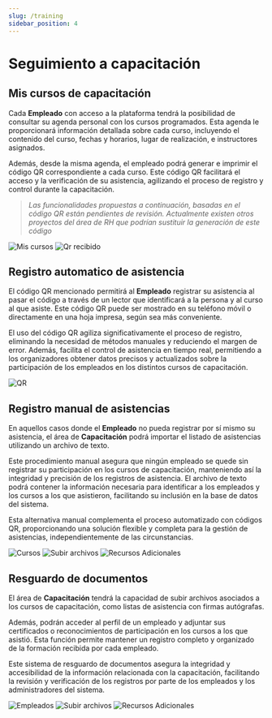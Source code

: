 ```yaml
---
slug: /training
sidebar_position: 4
---
```


# Seguimiento a capacitación

## Mis cursos de capacitación

Cada **Empleado** con acceso a la plataforma tendrá la posibilidad de consultar su agenda personal con los cursos programados. Esta agenda le proporcionará información detallada sobre cada curso, incluyendo el contenido del curso, fechas y horarios, lugar de realización, e instructores asignados.

Además, desde la misma agenda, el empleado podrá generar e imprimir el código QR correspondiente a cada curso. Este código QR facilitará el acceso y la verificación de su asistencia, agilizando el proceso de registro y control durante la capacitación.

> _Las funcionalidades propuestas a continuación, basadas en el código QR están pendientes de revisión. Actualmente existen otros proyectos del área de RH que podrían sustituir la generación de este código_

![Mis cursos](../../static/img/MisCursos.png)
![Qr recibido](../../static/img/MiCodigoQRT.png)

## Registro automatico de asistencia

El código QR mencionado permitirá al **Empleado** registrar su asistencia al pasar el código a través de un lector que identificará a la persona y al curso al que asiste. Este código QR puede ser mostrado en su teléfono móvil o directamente en una hoja impresa, según sea más conveniente.

El uso del código QR agiliza significativamente el proceso de registro, eliminando la necesidad de métodos manuales y reduciendo el margen de error. Además, facilita el control de asistencia en tiempo real, permitiendo a los organizadores obtener datos precisos y actualizados sobre la participación de los empleados en los distintos cursos de capacitación.

![QR](../../static/img/RegistroQrManual.png)

## Registro manual de asistencias

En aquellos casos donde el **Empleado** no pueda registrar por sí mismo su asistencia, el área de **Capacitación** podrá importar el listado de asistencias utilizando un archivo de texto.

Este procedimiento manual asegura que ningún empleado se quede sin registrar su participación en los cursos de capacitación, manteniendo así la integridad y precisión de los registros de asistencia. El archivo de texto podrá contener la información necesaria para identificar a los empleados y los cursos a los que asistieron, facilitando su inclusión en la base de datos del sistema.

Esta alternativa manual complementa el proceso automatizado con códigos QR, proporcionando una solución flexible y completa para la gestión de asistencias, independientemente de las circunstancias.

![Cursos](../../static/img/Courses.png)
![Subir archivos](../../static/img/uploadCoursesFiles.png)
![Recursos Adicionales](../../static/img/AditionalFilesCourses.png)

## Resguardo de documentos

El área de **Capacitación** tendrá la capacidad de subir archivos asociados a los cursos de capacitación, como listas de asistencia con firmas autógrafas.

Además, podrán acceder al perfil de un empleado y adjuntar sus certificados o reconocimientos de participación en los cursos a los que asistió. Esta función permite mantener un registro completo y organizado de la formación recibida por cada empleado.

Este sistema de resguardo de documentos asegura la integridad y accesibilidad de la información relacionada con la capacitación, facilitando la revisión y verificación de los registros por parte de los empleados y los administradores del sistema.

![Empleados](../../static/img/employeesList.png)
![Subir archivos](../../static/img/uploadProfileFiles.png)
![Recursos Adicionales](../../static/img/employeesFiles.png)
